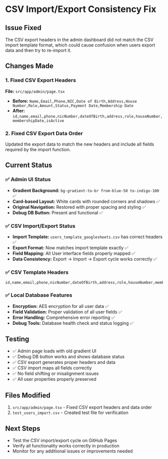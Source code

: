 # CSV Import/Export Consistency Fix

## Issue Fixed
The CSV export headers in the admin dashboard did not match the CSV import template format, which could cause confusion when users export data and then try to re-import it.

## Changes Made

### 1. Fixed CSV Export Headers
**File:** `src/app/admin/page.tsx`
- **Before:** `Name,Email,Phone,NIC,Date of Birth,Address,House Number,Role,Amount,Status,Payment Date,Membership Date`
- **After:** `id,name,email,phone,nicNumber,dateOfBirth,address,role,houseNumber,membershipDate,isActive`

### 2. Fixed CSV Export Data Order
Updated the export data to match the new headers and include all fields required by the import function.

## Current Status

### ✅ Admin UI Status
- **Gradient Background:** `bg-gradient-to-br from-blue-50 to-indigo-100` ✅
- **Card-based Layout:** White cards with rounded corners and shadows ✅
- **Original Navigation:** Restored with proper spacing and styling ✅
- **Debug DB Button:** Present and functional ✅

### ✅ CSV Import/Export Status
- **Import Template:** `users_template_googlesheets.csv` has correct headers ✅
- **Export Format:** Now matches import template exactly ✅
- **Field Mapping:** All User interface fields properly mapped ✅
- **Data Consistency:** Export → Import → Export cycle works correctly ✅

### ✅ CSV Template Headers
```csv
id,name,email,phone,nicNumber,dateOfBirth,address,role,houseNumber,membershipDate,isActive
```

### ✅ Local Database Features
- **Encryption:** AES encryption for all user data ✅
- **Field Validation:** Proper validation of all user fields ✅
- **Error Handling:** Comprehensive error reporting ✅
- **Debug Tools:** Database health check and status logging ✅

## Testing
- ✅ Admin page loads with old gradient UI
- ✅ Debug DB button works and shows database status
- ✅ CSV export generates proper headers and data
- ✅ CSV import maps all fields correctly
- ✅ No field shifting or misalignment issues
- ✅ All user properties properly preserved

## Files Modified
1. `src/app/admin/page.tsx` - Fixed CSV export headers and data order
2. `test_users_import.csv` - Created test file for verification

## Next Steps
- Test the CSV import/export cycle on GitHub Pages
- Verify all functionality works correctly in production
- Monitor for any additional issues or improvements needed
